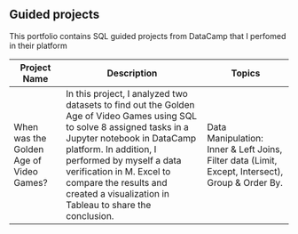 ## **Guided projects**
This portfolio contains SQL guided projects from DataCamp that I perfomed in their platform

| **Project Name** | **Description** | **Topics**|
|------------------|-----------------|------------|
|When was the Golden Age of Video Games?|In this project, I analyzed two datasets to find out the Golden Age of Video Games using SQL to solve 8 assigned tasks in a Jupyter notebook in DataCamp platform. In addition, I performed by myself a data verification in M. Excel to compare the results and created a visualization in Tableau to share the conclusion.| Data Manipulation: Inner & Left Joins, Filter data (Limit, Except, Intersect), Group & Order By. | Data Verification: Pivot Table, Conditional Formatting (Top 10 Items, Rules), Power Query (Left & Inner Join). Tableau Visualization: Inner & Left Join, Stories, and simplified Dashboard.|
